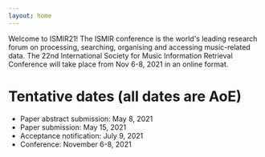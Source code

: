 ```yaml
---
layout: home
---
```



Welcome to ISMIR21! The ISMIR conference is the world's leading research forum on processing, searching, organising and accessing music-related data. The 22nd International Society for Music Information Retrieval Conference will take place from Nov 6-8, 2021 in an online format.


# Tentative dates (all dates are AoE)
- Paper abstract submission: May 8, 2021 
- Paper submission: May 15, 2021 
- Acceptance notification: July 9, 2021
- Conference: November 6-8, 2021